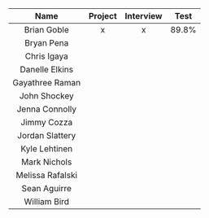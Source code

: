 
Name            | Project | Interview | Test |
:--------------:|:-------:|:---------:|:----:|
Brian Goble     |x        |x          |89.8% |
Bryan Pena      |         |          | |
Chris Igaya     |         |          | |
Danelle Elkins  |         |          | |
Gayathree Raman |         |          | |
John Shockey    |         |          | |
Jenna Connolly  |         |          | |
Jimmy Cozza     |         |          | |
Jordan Slattery |         |          | |
Kyle Lehtinen   |         |          | |
Mark Nichols    |         |          | |
Melissa Rafalski|         |          | |
Sean Aguirre    |         |          | |
William Bird    |         |          | |
